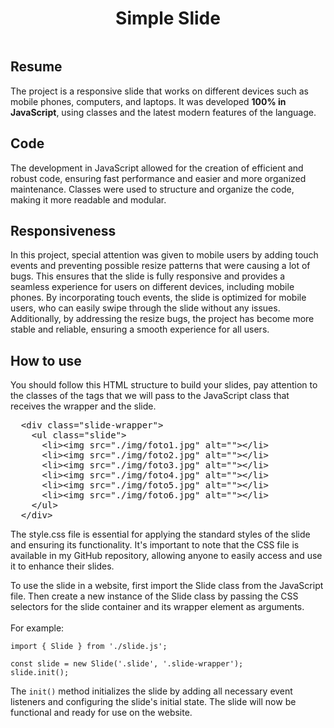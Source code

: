 <h1 align="center">Simple Slide</h1>

<img src="">

<h2>
  Resume
</h2>

<p>
  The project is a responsive slide that works on different devices such as mobile phones, computers, and 
  laptops. It was developed <b>100% in JavaScript</b>, using classes and the latest modern features of the language.
</p>

<h2>
  Code
</h2>

<p>
  The development in JavaScript allowed for the creation of efficient and robust code, ensuring fast performance and 
  easier and more organized maintenance. Classes were used to structure and organize the code, making it more readable and modular.
</p>

<h2>
  Responsiveness
</h2>

<p>
 In this project, special attention was given to mobile users by adding touch events and preventing possible resize patterns that 
 were causing a lot of bugs. This ensures that the slide is fully responsive and provides a seamless experience for users on different 
 devices, including mobile phones. By incorporating touch events, the slide is optimized for mobile users, who can easily 
 swipe through the slide without any issues. Additionally, by addressing the resize bugs, the project has become more stable and 
 reliable, ensuring a smooth experience for all users.
</p>

<h2>
  How to use
</h2>

<p>
  You should follow this HTML structure to build your slides, pay attention to the classes of the tags that we will pass to the 
  JavaScript class that receives the wrapper and the slide.
</p>

<pre>
  &lt;div class="slide-wrapper"&gt;
    &lt;ul class="slide"&gt;
      &lt;li&gt;&lt;img src="./img/foto1.jpg" alt=""&gt;&lt;/li&gt;
      &lt;li&gt;&lt;img src="./img/foto2.jpg" alt=""&gt;&lt;/li&gt;
      &lt;li&gt;&lt;img src="./img/foto3.jpg" alt=""&gt;&lt;/li&gt;
      &lt;li&gt;&lt;img src="./img/foto4.jpg" alt=""&gt;&lt;/li&gt;
      &lt;li&gt;&lt;img src="./img/foto5.jpg" alt=""&gt;&lt;/li&gt;
      &lt;li&gt;&lt;img src="./img/foto6.jpg" alt=""&gt;&lt;/li&gt;
    &lt;/ul&gt;
  &lt;/div&gt;
</pre>

<p>
  The style.css  file is essential for applying the standard styles of the slide and ensuring its functionality.  It's important to 
  note that the CSS file is available in my GitHub repository, allowing anyone to easily access and use it to enhance their slides.
</p>

<p>
  To use the slide in a website, first import the Slide class from the JavaScript file. Then create a new instance of the Slide class 
  by passing the CSS selectors for the slide container and its wrapper element as arguments. 
  <br>
  <br>
  For example:
</p>

```
import { Slide } from './slide.js';

const slide = new Slide('.slide', '.slide-wrapper');
slide.init();
```

<p>
  The <code>init()</code> method initializes the slide by adding all necessary event listeners and configuring the slide's initial state. The slide 
  will now be functional and ready for use on the website.
</p>

